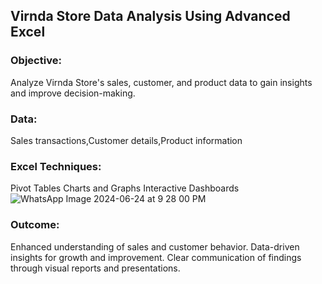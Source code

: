 ## Virnda Store Data Analysis Using Advanced Excel
### Objective: 
Analyze Virnda Store's sales, customer, and product data to gain insights and improve decision-making.

### Data:

Sales transactions,Customer details,Product information

### Excel Techniques:

Pivot Tables
Charts and Graphs
Interactive Dashboards
![WhatsApp Image 2024-06-24 at 9 28 00 PM](https://github.com/NawGraceWin/Vrinda-Store-Data-Analysis-using-Advanced-Excel/assets/173721780/9d1616a0-5f5c-47cb-8dd4-2fc796431212)



### Outcome:

Enhanced understanding of sales and customer behavior.
Data-driven insights for growth and improvement.
Clear communication of findings through visual reports and presentations.
